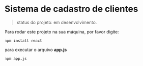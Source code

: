 # Sistema de cadastro de clientes 

> status do projeto: em desenvolvimento.

Para rodar este projeto na sua máquina, por favor digite:

```
npm install react
```

para executar o arquivo **app.js**

```
npm app.js
```
